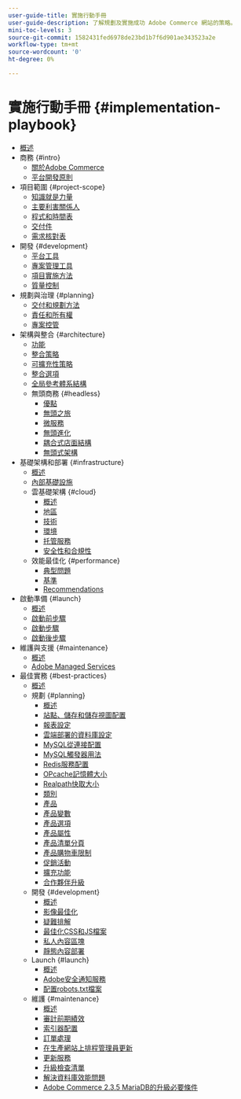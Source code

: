 ```yaml
---
user-guide-title: 實施行動手冊
user-guide-description: 了解規劃及實施成功 Adobe Commerce 網站的策略。
mini-toc-levels: 3
source-git-commit: 1582431fed6978de23bd1b7f6d901ae343523a2e
workflow-type: tm+mt
source-wordcount: '0'
ht-degree: 0%

---
```



# 實施行動手冊 {#implementation-playbook}

- [概述](overview.md)
- 商務 {#intro}
   - [關於Adobe Commerce](intro/about-commerce.md)
   - [平台開發原則](intro/platform-development.md)
- 項目範圍 {#project-scope}
   - [知識就是力量](project-scope/knowledge.md)
   - [主要利害關係人](project-scope/key-stakeholders.md)
   - [程式和時間表](project-scope/process-timeline.md)
   - [交付件](project-scope/deliverables.md)
   - [需求核對表](project-scope/requirement-checklists.md)
- 開發 {#development}
   - [平台工具](development/platform-tools.md)
   - [專案管理工具](development/project-management-tools.md)
   - [項目實施方法](development/delivery.md)
   - [質量控制](development/quality-control.md)
- 規劃與治理 {#planning}
   - [交付和規劃方法](planning/delivery.md)
   - [責任和所有權](planning/ownership.md)
   - [專案控管](planning/governance.md)
- 架構與整合 {#architecture}
   - [功能](architecture/capabilities.md)
   - [整合策略](architecture/integration-strategy.md)
   - [可擴充性策略](architecture/extensibility-strategy.md)
   - [整合選項](architecture/integration-options.md)
   - [全局參考體系結構](architecture/global-reference.md)
   - 無頭商務 {#headless}
      - [優點](architecture/headless/benefits.md)
      - [無頭之旅](architecture/headless/journey-to-headless.md)
      - [微服務](architecture/headless/microservices.md)
      - [無頭進化](architecture/headless/evolution.md)
      - [耦合式店面結構](architecture/headless/legacy-storefront.md)
      - [無頭式架構](architecture/headless/adobe-commerce.md)
- 基礎架構和部署 {#infrastructure}
   - [概述](infrastructure/overview.md)
   - [內部基礎設施](infrastructure/on-premises.md)
   - 雲基礎架構 {#cloud}
      - [概述](infrastructure/cloud/overview.md)
      - [地區](infrastructure/cloud/regions.md)
      - [技術](infrastructure/cloud/technology.md)
      - [環境](infrastructure/cloud/environments.md)
      - [托管服務](infrastructure/cloud/managed-services.md)
      - [安全性和合規性](infrastructure/cloud/security.md)
   - 效能最佳化 {#performance}
      - [典型問題](infrastructure/performance/optimization.md)
      - [基準](infrastructure/performance/benchmarks.md)
      - [Recommendations](infrastructure/performance/recommendations.md)
- 啟動準備 {#launch}
   - [概述](launch/overview.md)
   - [啟動前步驟](launch/pre-launch-steps.md)
   - [啟動步驟](launch/launch-steps.md)
   - [啟動後步驟](launch/post-launch-steps.md)
- 維護與支援 {#maintenance}
   - [概述](maintenance/overview.md)
   - [Adobe Managed Services](maintenance/adobe-managed-services.md)
- 最佳實務 {#best-practices}
   - [概述](best-practices/phases.md)
   - 規劃 {#planning}
      - [概述](best-practices/planning/overview.md)
      - [站點、儲存和儲存視圖配置](best-practices/planning/sites-stores-store-views.md)
      - [報表設定](best-practices/planning/reporting-configuration.md)
      - [雲端部署的資料庫設&#x200B;定](best-practices/planning/database-on-cloud.md)
      - [MySQL從連接配&#x200B;置](best-practices/planning/configure-mysql-slave-connection-on-cloud.md)
      - [MySQL觸發器用法](best-practices/planning/mysql-triggers-usage.md)
      - [Redis服務配置](best-practices/planning/redis-service-configuration.md)
      - [OPcache記憶體大小](best-practices/planning/opcache-memory-size.md)
      - [Realpath快取大小](best-practices/planning/realpath-cache-size.md)
      - [類別](best-practices/planning/category-limits.md)
      - [產品](best-practices/planning/product-sku-limits.md)
      - [產品變數](best-practices/planning/product-variations.md)
      - [產品選項](best-practices/planning/product-options.md)
      - [產品屬性](best-practices/planning/product-attributes-and-options.md)
      - [產品清單分頁](best-practices/planning/product-listing-pagination.md)
      - [產品購物車限制](best-practices/planning/product-cart.md)
      - [促銷活動](best-practices/planning/product-cart-promotions.md)
      - [擴充功能](best-practices/planning/extensions.md)
      - [合作夥伴升級](best-practices/planning/partner-escalation.md)
   - 開發 {#development}
      - [概述](best-practices/development/overview.md)
      - [影像最佳化](best-practices/development/image-optimization.md)
      - [疑難排解](best-practices/development/troubleshooting.md)
      - [最佳化CSS和JS檔案](best-practices/development/optimize-css-js-files.md)
      - [私人內容區塊](best-practices/development/private-content-block-configuration.md)
      - [靜態內容部署](best-practices/development/static-content-deployment.md)
   - Launch {#launch}
      - [概述](best-practices/launch/overview.md)
      - [Adobe安全通知服務](best-practices/launch/security-notification-service.md)
      - [配置robots.txt檔案](best-practices/launch/robots-txt.md)
   - 維護 {#maintenance}
      - [概述](best-practices/maintenance/overview.md)
      - [審計前期績效](best-practices/maintenance/frontend-performance.md)
      - [索引器配置](best-practices/maintenance/indexer-configuration.md)
      - [訂單處理](best-practices/maintenance/order-processing-configuration.md)
      - [在生產網站上排程管理員更新](best-practices/maintenance/scheduling-admin-updates-in-production.md)
      - [更新服務](best-practices/maintenance/update-services.md)
      - [升級檢查清單](best-practices/maintenance/upgrade-checklist.md)
      - [解決資料庫效能問&#x200B;題](best-practices/maintenance/resolve-database-performance-issues.md)
      - [Adobe Commerce 2.3.5 MariaDB的升級必要條&#x200B;件](best-practices/maintenance/commerce-235-upgrade-prerequisites-mariadb.md)
